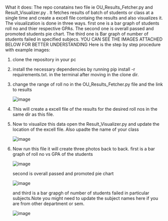 What it does:
The repo conatains two file ie OU_Results_Fetcher.py and Result_Visualizer.py .
It fetches results of batch of students or class at a single time and create a excell file containg the results and also visualizes it.
The visualization is done in three ways. first one is a bar graph of students roll no and thier respective GPAs.
The second one is overall passed and promoted students pie chart.
The third one is Bar graph of number of students failed in specified subjecs.
YOU CAN SEE THE IMAGES ATTACHED BELOW FOR BETTER UNDERSTANDING
Here is the step by step procedure with example images:
1. clone the repository in your pc
2.  install the necessary dependencies by running pip install -r requirements.txt.  in the terminal after moving in the clone dir.
3. change the range of roll no in the OU_Results_Fetcher.py file and the link to results
   
   ![image](https://github.com/Ishxaq/OU-Result-Fetcher/assets/171219614/9bc3a8fb-46a5-4a68-962c-60c29c0085a3)

5. This will create a excell file of the results for the desired roll nos in the same dir as this file.
6. Now to visualize this data open the Result_Visualizer.py and update the location of the excell file. Also upadte the name of your class

   ![image](https://github.com/Ishxaq/OU-Result-Fetcher/assets/171219614/3187da31-7494-4a0e-8003-285ae8818145)

8. Now run this file it will create three photos back to back.
   first is a bar graph of roll no vs GPA of the students

   ![image](https://github.com/Ishxaq/OU-Result-Fetcher/assets/171219614/76e81723-d103-4843-a46c-911eef5ff360)


   second is overall passed and promoted pie chart

    ![image](https://github.com/Ishxaq/OU-Result-Fetcher/assets/171219614/aaacb84b-dd0b-4388-8e0a-bd74c672282e)

   and third is a bar grapgh of number of students failed in particular subjects.Note you might need to update the subject names here if you are from other department or sem.

   ![image](https://github.com/Ishxaq/OU-Result-Fetcher/assets/171219614/a7c854f4-c510-4e65-bd2b-f1bc391653a2)




